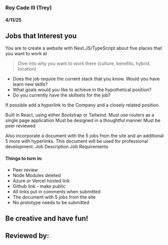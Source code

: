 ### Roy Cade III (Trey)

#### 4/11/25

## Jobs that Interest you
You are to create a website with Next.JS/TypeScript about five places that you want to work at
<br>

> Dive into why you want to work there (culture, benefits, hybrid, location)
- Does the job require the current stack that you know. Would you have learn new skills?
- What goals would you like to achieve in the hypothetical position?
- Do you currently have the skillsets for the job?

If possible add a hyperlink to the Company and a closely related position.

Built in React, using either Bootstrap or Tailwind. Must use routers as a single page application
Must be designed in a thoughtful manner
Must be peer reviewed 

Also incorporate a document with the 5 jobs from the site and an additional 5 more with hyperlinks. This document will be used for professional development.
Job Description
Job Requirements

#### Things to turn in:
- Peer review
- Node Modules deleted
- Azure or Vercel hosted link
- Github link - make public
- All links put in comments when submitted
- The document with 5 jobs from the site 
- No prototype needs to be submitted

## Be creative and have fun!
## Reviewed by: 
